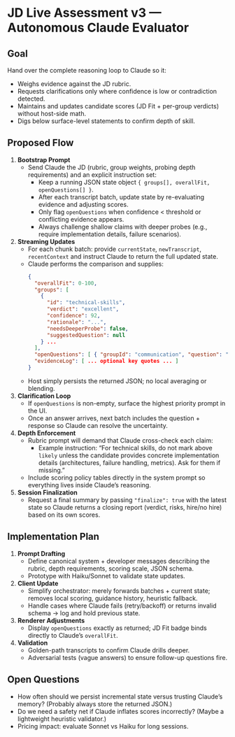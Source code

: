 # JD Live Assessment v3 — Autonomous Claude Evaluator

## Goal
Hand over the complete reasoning loop to Claude so it:
- Weighs evidence against the JD rubric.
- Requests clarifications only where confidence is low or contradiction detected.
- Maintains and updates candidate scores (JD Fit + per-group verdicts) without host-side math.
- Digs below surface-level statements to confirm depth of skill.

## Proposed Flow
1. **Bootstrap Prompt**
   - Send Claude the JD (rubric, group weights, probing depth requirements) and an explicit instruction set:
     - Keep a running JSON state object `{ groups[], overallFit, openQuestions[] }`.
     - After each transcript batch, update state by re-evaluating evidence and adjusting scores.
     - Only flag `openQuestions` when confidence < threshold or conflicting evidence appears.
     - Always challenge shallow claims with deeper probes (e.g., require implementation details, failure scenarios).
2. **Streaming Updates**
   - For each chunk batch: provide `currentState`, `newTranscript`, `recentContext` and instruct Claude to return the full updated state.
   - Claude performs the comparison and supplies:
     ```json
     {
       "overallFit": 0-100,
       "groups": [
         {
           "id": "technical-skills",
           "verdict": "excellent",
           "confidence": 92,
           "rationale": "...",
           "needsDeeperProbe": false,
           "suggestedQuestion": null
         } ...
       ],
       "openQuestions": [ { "groupId": "communication", "question": "..." } ],
       "evidenceLog": [ ... optional key quotes ... ]
     }
     ```
   - Host simply persists the returned JSON; no local averaging or blending.
3. **Clarification Loop**
   - If `openQuestions` is non-empty, surface the highest priority prompt in the UI.
   - Once an answer arrives, next batch includes the question + response so Claude can resolve the uncertainty.
4. **Depth Enforcement**
   - Rubric prompt will demand that Claude cross-check each claim:
     - Example instruction: “For technical skills, do not mark above `likely` unless the candidate provides concrete implementation details (architectures, failure handling, metrics). Ask for them if missing.”
   - Include scoring policy tables directly in the system prompt so everything lives inside Claude’s reasoning.
5. **Session Finalization**
   - Request a final summary by passing `"finalize": true` with the latest state so Claude returns a closing report (verdict, risks, hire/no hire) based on its own scores.

## Implementation Plan
1. **Prompt Drafting**
   - Define canonical system + developer messages describing the rubric, depth requirements, scoring scale, JSON schema.
   - Prototype with Haiku/Sonnet to validate state updates.
2. **Client Update**
   - Simplify orchestrator: merely forwards batches + current state; removes local scoring, guidance history, heuristic fallback.
   - Handle cases where Claude fails (retry/backoff) or returns invalid schema → log and hold previous state.
3. **Renderer Adjustments**
   - Display `openQuestions` exactly as returned; JD Fit badge binds directly to Claude’s `overallFit`.
4. **Validation**
   - Golden-path transcripts to confirm Claude drills deeper.
   - Adversarial tests (vague answers) to ensure follow-up questions fire.

## Open Questions
- How often should we persist incremental state versus trusting Claude’s memory? (Probably always store the returned JSON.)
- Do we need a safety net if Claude inflates scores incorrectly? (Maybe a lightweight heuristic validator.)
- Pricing impact: evaluate Sonnet vs Haiku for long sessions.
